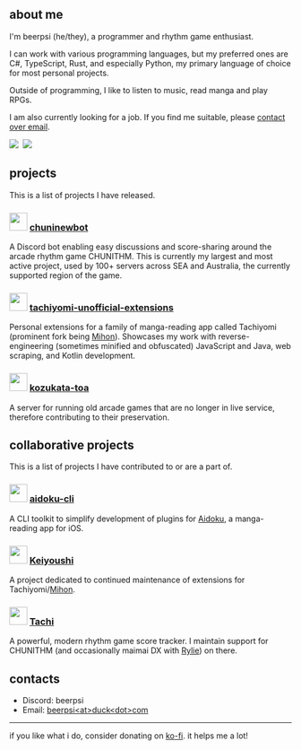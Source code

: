 ## about me
I'm beerpsi (he/they), a programmer and rhythm game enthusiast.

I can work with various programming languages, but my preferred ones are C#, TypeScript, Rust,
and especially Python, my primary language of choice for most personal projects.

Outside of programming, I like to listen to music, read manga and play RPGs.

I am also currently looking for a job. If you find me suitable, please [contact over email](#contacts).

![](https://raw.githubusercontent.com/beerpiss/github-stats/master/generated/overview.svg#gh-dark-mode-only)
![]()
![](https://raw.githubusercontent.com/beerpiss/github-stats/master/generated/languages.svg#gh-dark-mode-only)
![]()

## projects
This is a list of projects I have released.

### <img src="https://skillicons.dev/icons?i=py,discord,bots,sqlite" height="32" /> [chuninewbot](https://github.com/beerpiss/chuninewbot)
A Discord bot enabling easy discussions and score-sharing around the arcade rhythm game CHUNITHM. This is currently my largest
and most active project, used by 100+ servers across SEA and Australia, the currently supported region of the game.

### <img src="https://skillicons.dev/icons?i=androidstudio,kotlin,html,js" height="32" /> [tachiyomi-unofficial-extensions](https://github.com/beerpiss/tachiyomi-unofficial-extensions)
Personal extensions for a family of manga-reading app called Tachiyomi (prominent fork being [Mihon](https://mihon.app)). Showcases my
work with reverse-engineering (sometimes minified and obfuscated) JavaScript and Java, web scraping, and Kotlin development.

### <img src="https://skillicons.dev/icons?i=nodejs,ts,express" height="32" /> [kozukata-toa](https://gitea.tendokyu.moe/beerpsi/kozukata-toa)
A server for running old arcade games that are no longer in live service, therefore contributing to their preservation.

## collaborative projects
This is a list of projects I have contributed to or are a part of.

### <img src="https://skillicons.dev/icons?i=go" height="32" /> [aidoku-cli](https://github.com/Aidoku/aidoku-cli)
A CLI toolkit to simplify development of plugins for [Aidoku](https://aidoku.app), a manga-reading app for iOS.

### <img src="https://skillicons.dev/icons?i=androidstudio,kotlin,html,js" height="32" /> [Keiyoushi](https://keiyoushi.github.io)
A project dedicated to continued maintenance of extensions for Tachiyomi/[Mihon](https://mihon.app). 

### <img src="https://skillicons.dev/icons?i=ts,react,mongodb" height="32" /> [Tachi](https://tachi.ac)
A powerful, modern rhythm game score tracker. I maintain support for CHUNITHM (and occasionally maimai DX with [Rylie](https://github.com/j1nxie))
on there.

## contacts
- Discord: beerpsi
- Email: [beerpsi\<at\>duck\<dot\>com](mailto:beerpsi@duck.com)

----

if you like what i do, consider donating on [ko-fi](https://ko-fi.com/beerpsi_). it helps me a lot!
<!--
**beerpiss/beerpiss** is a ✨ _special_ ✨ repository because its `README.md` (this file) appears on your GitHub profile.

Here are some ideas to get you started:

- 🔭 I’m currently working on ...
- 🌱 I’m currently learning ...
- 👯 I’m looking to collaborate on ...
- 🤔 I’m looking for help with ...
- 💬 Ask me about ...
- 📫 How to reach me: ...
- 😄 Pronouns: ...
- ⚡ Fun fact: ...
-->
